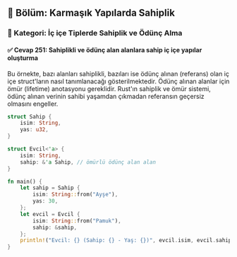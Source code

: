 ## 📘 Bölüm: Karmaşık Yapılarda Sahiplik  
### 🔹 Kategori: İç içe Tiplerde Sahiplik ve Ödünç Alma  
#### ✅ Cevap 251: Sahiplikli ve ödünç alan alanlara sahip iç içe yapılar oluşturma

Bu örnekte, bazı alanları sahiplikli, bazıları ise ödünç alınan (referans) olan iç içe struct'ların nasıl tanımlanacağı gösterilmektedir. Ödünç alınan alanlar için ömür (lifetime) anotasyonu gereklidir. Rust'ın sahiplik ve ömür sistemi, ödünç alınan verinin sahibi yaşamdan çıkmadan referansın geçersiz olmasını engeller.

```rust
struct Sahip {
    isim: String,
    yas: u32,
}

struct Evcil<'a> {
    isim: String,
    sahip: &'a Sahip, // ömürlü ödünç alan alan
}

fn main() {
    let sahip = Sahip {
        isim: String::from("Ayşe"),
        yas: 30,
    };
    let evcil = Evcil {
        isim: String::from("Pamuk"),
        sahip: &sahip,
    };
    println!("Evcil: {} (Sahip: {} - Yaş: {})", evcil.isim, evcil.sahip.isim, evcil.sahip.yas);
}
```
